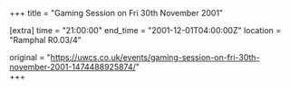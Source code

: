 +++
title = "Gaming Session on Fri 30th November 2001"

[extra]
time = "21:00:00"
end_time = "2001-12-01T04:00:00Z"
location = "Ramphal R0.03/4"

original = "https://uwcs.co.uk/events/gaming-session-on-fri-30th-november-2001-1474488925874/"    
+++



